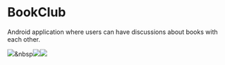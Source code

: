 # BookClub
Android application where users can have discussions about books with each other.

![](https://github.com/Nv1298/BookClub/blob/master/frontpage.jpg)&nbsp![](https://github.com/Nv1298/BookClub/blob/master/editpage.png)![](https://github.com/Nv1298/BookClub/blob/master/votepage.png)
